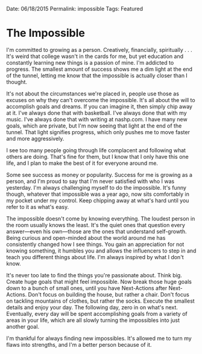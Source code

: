 Date: 06/18/2015
Permalink: impossible
Tags: Featured

# The Impossible

I'm committed to growing as a person. Creatively, financially, spiritually . . . It's weird that college wasn't in the cards for me, but yet education and constantly learning new things is a passion of mine. I'm addicted to progress. The smallest amount of success shows me a dim light at the end of the tunnel, letting me know that the impossible is actually closer than I thought.

It's not about the circumstances we're placed in, people use those as excuses on why they can't overcome the impossible. It's all about the will to accomplish goals and dreams. If you can imagine it, then simply chip away at it. I've always done that with basketball. I've always done that with my music. I've always done that with writing at nashp.com. I have many new goals, which are private, but I'm now seeing that light at the end of the tunnel. That light signifies progress, which only pushes me to move faster and more aggressively.

I see too many people going through life complacent and following what others are doing. That's fine for them, but I know that I only have this one life, and I plan to make the best of it for everyone around me.

Some see success as money or popularity. Success for me is growing as a person, and I'm proud to say that I'm never satisfied with who I was yesterday. I'm always challenging myself to do the impossible. It's funny though, whatever that impossible was a year ago, now sits comfortably in my pocket under my control. Keep chipping away at what's hard until you refer to it as what's easy.

The impossible doesn't come by knowing everything. The loudest person in the room usually knows the least. It's the quiet ones that question every answer—even his own—those are the ones that understand self-growth. Being curious and open-minded about the world around me has consistently changed how I see things. You gain an appreciation for not knowing something, it humbles you and allows the influencers to step in and teach you different things about life. I'm always inspired by what I don't know.

It's never too late to find the things you're passionate about. Think big. Create huge goals that might feel impossible. Now break those huge goals down to a bunch of small ones, until you have Next-Actions after Next-Actions. Don't focus on building the house, but rather a chair. Don't focus on tackling mountains of clothes, but rather the socks. Execute the smallest details and enjoy your day. The following day, zero in on what's next. Eventually, every day will be spent accomplishing goals from a variety of areas in your life, which are all slowly turning the impossibles into just another goal.

I'm thankful for always finding new impossibles. It's allowed me to turn my flaws into strengths, and I'm a better person because of it.